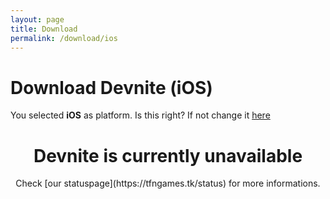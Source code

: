 ```yaml
---
layout: page
title: Download
permalink: /download/ios
---
```


# Download Devnite (iOS)
You selected **iOS** as platform. Is this right? If not change it [here](https://tfngames.tk/devnite/download/select-platform)

<center><h1> Devnite is currently unavailable</h1>
Check [our statuspage](https://tfngames.tk/status) for more informations.</center>